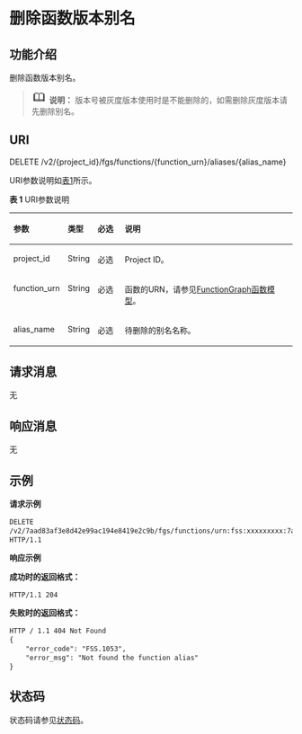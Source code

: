 # 删除函数版本别名<a name="ZH-CN_TOPIC_0115410436"></a>

## 功能介绍<a name="section28380432"></a>

删除函数版本别名。

>![](public_sys-resources/icon-note.gif) **说明：** 
>版本号被灰度版本使用时是不能删除的，如需删除灰度版本请先删除别名。

## URI<a name="section54097300"></a>

DELETE /v2/\{project\_id\}/fgs/functions/\{function\_urn\}/aliases/\{alias\_name\}

URI参数说明如[表1](#d0e4678)所示。

**表 1**  URI参数说明

<a name="d0e4678"></a>
<table><thead align="left"><tr id="row21202295"><th class="cellrowborder" valign="top" width="15%" id="mcps1.2.5.1.1"><p id="p39664343"><a name="p39664343"></a><a name="p39664343"></a>参数</p>
</th>
<th class="cellrowborder" valign="top" width="10%" id="mcps1.2.5.1.2"><p id="p58695195"><a name="p58695195"></a><a name="p58695195"></a>类型</p>
</th>
<th class="cellrowborder" valign="top" width="10%" id="mcps1.2.5.1.3"><p id="p56690348"><a name="p56690348"></a><a name="p56690348"></a>必选</p>
</th>
<th class="cellrowborder" valign="top" width="65%" id="mcps1.2.5.1.4"><p id="p28515441"><a name="p28515441"></a><a name="p28515441"></a>说明</p>
</th>
</tr>
</thead>
<tbody><tr id="row28049362"><td class="cellrowborder" valign="top" width="15%" headers="mcps1.2.5.1.1 "><p id="p57405881"><a name="p57405881"></a><a name="p57405881"></a>project_id</p>
</td>
<td class="cellrowborder" valign="top" width="10%" headers="mcps1.2.5.1.2 "><p id="p19364747"><a name="p19364747"></a><a name="p19364747"></a>String</p>
</td>
<td class="cellrowborder" valign="top" width="10%" headers="mcps1.2.5.1.3 "><p id="p25040690"><a name="p25040690"></a><a name="p25040690"></a>必选</p>
</td>
<td class="cellrowborder" valign="top" width="65%" headers="mcps1.2.5.1.4 "><p id="p15030038"><a name="p15030038"></a><a name="p15030038"></a>Project ID。</p>
</td>
</tr>
<tr id="row1052618"><td class="cellrowborder" valign="top" width="15%" headers="mcps1.2.5.1.1 "><p id="p18153235"><a name="p18153235"></a><a name="p18153235"></a>function_urn</p>
</td>
<td class="cellrowborder" valign="top" width="10%" headers="mcps1.2.5.1.2 "><p id="p61125965"><a name="p61125965"></a><a name="p61125965"></a>String</p>
</td>
<td class="cellrowborder" valign="top" width="10%" headers="mcps1.2.5.1.3 "><p id="p52256160"><a name="p52256160"></a><a name="p52256160"></a>必选</p>
</td>
<td class="cellrowborder" valign="top" width="65%" headers="mcps1.2.5.1.4 "><p id="p4890547"><a name="p4890547"></a><a name="p4890547"></a>函数的URN，请参见<a href="FunctionGraph函数模型.md">FunctionGraph函数模型</a>。</p>
</td>
</tr>
<tr id="row60589998"><td class="cellrowborder" valign="top" width="15%" headers="mcps1.2.5.1.1 "><p id="p8842810"><a name="p8842810"></a><a name="p8842810"></a>alias_name</p>
</td>
<td class="cellrowborder" valign="top" width="10%" headers="mcps1.2.5.1.2 "><p id="p45179006"><a name="p45179006"></a><a name="p45179006"></a>String</p>
</td>
<td class="cellrowborder" valign="top" width="10%" headers="mcps1.2.5.1.3 "><p id="p35620899"><a name="p35620899"></a><a name="p35620899"></a>必选</p>
</td>
<td class="cellrowborder" valign="top" width="65%" headers="mcps1.2.5.1.4 "><p id="p66720593"><a name="p66720593"></a><a name="p66720593"></a>待删除的别名名称。</p>
</td>
</tr>
</tbody>
</table>

## 请求消息<a name="section17113655"></a>

无

## 响应消息<a name="section19805170"></a>

无

## 示例<a name="section3694633141915"></a>

**请求示例**

```
DELETE /v2/7aad83af3e8d42e99ac194e8419e2c9b/fgs/functions/urn:fss:xxxxxxxxx:7aad83af3e8d42e99ac194e8419e2c9b:function:default:test:latest/aliases/dev HTTP/1.1
```

**响应示例**

**成功时的返回格式：**

```
HTTP/1.1 204
```

**失败时的返回格式：**

```
HTTP / 1.1 404 Not Found
{
	"error_code": "FSS.1053",
	"error_msg": "Not found the function alias"
}
```

## 状态码<a name="section44028806"></a>

状态码请参见[状态码](状态码.md)。

